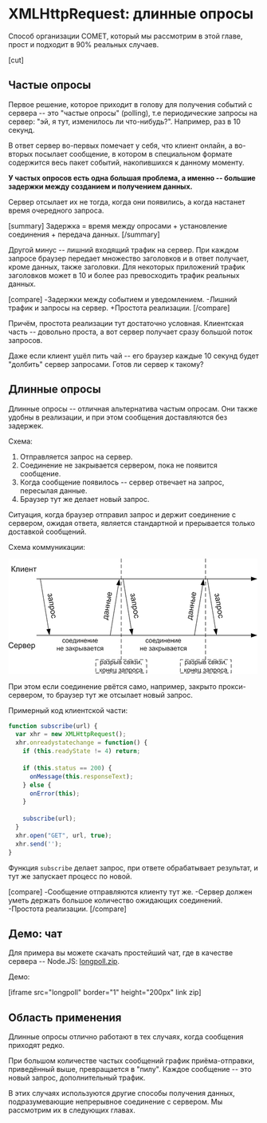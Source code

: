 # XMLHttpRequest: длинные опросы

Способ организации COMET, который мы рассмотрим в этой главе, прост и подходит в 90% реальных случаев.

[cut]

## Частые опросы

Первое решение, которое приходит в голову для получения событий с сервера -- это "частые опросы" (polling), т.е периодические запросы на сервер: "эй, я тут, изменилось ли что-нибудь?". Например, раз в 10 секунд.

В ответ сервер во-первых помечает у себя, что клиент онлайн, а во-вторых посылает сообщение, в котором в специальном формате содержится весь пакет событий, накопившихся к данному моменту.

**У частых опросов есть одна большая проблема, а именно -- большие задержки между созданием и получением данных.**

Сервер отсылает их не тогда, когда они появились, а когда настанет время очередного запроса.

[summary]
Задержка = время между опросами + установление соединения + передача данных.
[/summary]

Другой минус -- лишний входящий трафик на сервер. При каждом запросе браузер передает множество заголовков и в ответ получает, кроме данных, также заголовки. Для некоторых приложений трафик заголовков может в 10 и более раз превосходить трафик реальных данных.

[compare]
-Задержки между событием и уведомлением.
-Лишний трафик и запросы на сервер.
+Простота реализации.
[/compare]

Причём, простота реализации тут достаточно условная. Клиентская часть -- довольно проста, а вот сервер получает сразу большой поток запросов. 

Даже если клиент ушёл пить чай -- его браузер каждые 10 секунд будет "долбить" сервер запросами. Готов ли сервер к такому? 

## Длинные опросы

Длинные опросы -- отличная альтернатива частым опросам. Они также удобны в реализации, и при этом сообщения доставляются без задержек.

Схема:
<ol>
<li>Отправляется запрос на сервер.</li>
<li>Соединение не закрывается сервером, пока не появится сообщение.</li>
<li>Когда сообщение появилось -- сервер отвечает на запрос, пересылая данные.</li>
<li>Браузер тут же делает новый запрос.</li>
</ol>

Ситуация, когда браузер отправил запрос и держит соединение с сервером, ожидая ответа, является стандартной и прерывается только доставкой сообщений.

Схема коммуникации:

<img src="longpoll.png">

При этом если соединение рвётся само, например, закрыто прокси-сервером, то браузер тут же отсылает новый запрос.

Примерный код клиентской части:

```js
function subscribe(url) {
  var xhr = new XMLHttpRequest();
  xhr.onreadystatechange = function() {
    if (this.readyState != 4) return;

    if (this.status == 200) {
      onMessage(this.responseText);
    } else {
      onError(this);
    }

    subscribe(url);
  }
  xhr.open("GET", url, true);
  xhr.send('');
}
```

Функция `subscribe` делает запрос, при ответе обрабатывает результат, и тут же запускает процесс по новой.

[compare]
-Сообщение отправляются клиенту тут же.
-Сервер должен уметь держать большое количество ожидающих соединений.
-Простота реализации.
[/compare]

## Демо: чат

Для примера вы можете скачать простейший чат, где в качестве сервера -- Node.JS: [longpoll.zip](/zip/tutorial/ajax/xhr/longpoll.zip).

Демо:

[iframe src="longpoll" border="1" height="200px" link zip]

## Область применения

Длинные опросы отлично работают в тех случаях, когда сообщения приходят редко. 

При большом количестве частых сообщений график приёма-отправки, приведённый выше, превращается в "пилу". Каждое сообщение -- это новый запрос, дополнительный трафик.

В этих случаях используются другие способы получения данных, подразумевающие непрерывное соединение с сервером. Мы рассмотрим их в следующих главах.








